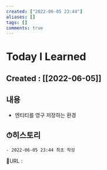```yaml
---
created: ["2022-06-05 23:44"]
aliases: []
tags: []
comments: true
---
```


# Today I Learned
## Created : [[2022-06-05]]

## 내용
- 엔티티를 영구 저장하는 환경

## ⏱히스토리
	- 2022-06-05 23:44 최초 작성


📙URL :